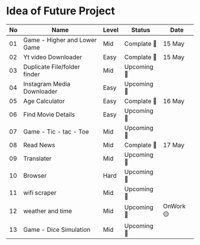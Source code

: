 # Idea of Future Project 


| No | Name | Level | Status | Date | 
| ---- | ---- | ----- | ---- | ------- | 
| 01 | Game - Higher and Lower Game | Mid | Complate 💚 | 15 May |
| 02 | Yt video Downloader | Easy | Complate 💚 | 15 May |
| 03 | Duplicate File/folder finder | Mid | Upcoming 🔴 | |
| 04 | Instagram Media Downloader | Easy | Upcoming 🔴 | |
| 05 | Age Calculator | Easy | Complate 💚 | 16 May |
| 06 | Find Movie Details | Easy | Upcoming 🔴 | |
| 07 | Game - Tic - tac - Toe | Mid | Upcoming 🔴 | |
| 08 | Read News | Mid | Complate 💚 | 17 May |
| 09 | Translater | Mid | Upcoming 🔴 | |
| 10 | Browser | Hard | Upcoming 🔴 | |
| 11 | wifi scraper | Mid | Upcoming 🔴 | |
| 12 | weather and time | Mid | Upcoming 🔴 | OnWork 🟡 |
| 13 | Game - Dice Simulation | Mid | Upcoming 🔴 | |
